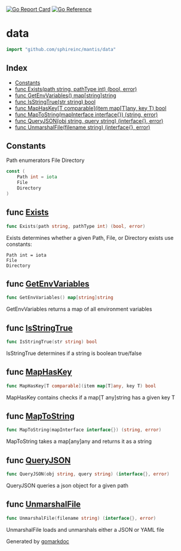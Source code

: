 <!-- Code generated by gomarkdoc. DO NOT EDIT -->

[![Go Report Card](https://goreportcard.com/badge/github.com/sphireinc/mantis)](https://goreportcard.com/report/github.com/sphireinc/mantis)
[![Go Reference](https://pkg.go.dev/badge/github.com/sphireinc/mantis.svg)](https://pkg.go.dev/github.com/sphireinc/mantis)



# data

```go
import "github.com/sphireinc/mantis/data"
```

## Index

- [Constants](<#constants>)
- [func Exists\(path string, pathType int\) \(bool, error\)](<#Exists>)
- [func GetEnvVariables\(\) map\[string\]string](<#GetEnvVariables>)
- [func IsStringTrue\(str string\) bool](<#IsStringTrue>)
- [func MapHasKey\[T comparable\]\(item map\[T\]any, key T\) bool](<#MapHasKey>)
- [func MapToString\(mapInterface interface\{\}\) \(string, error\)](<#MapToString>)
- [func QueryJSON\(obj string, query string\) \(interface\{\}, error\)](<#QueryJSON>)
- [func UnmarshalFile\(filename string\) \(interface\{\}, error\)](<#UnmarshalFile>)


## Constants

<a name="Path"></a>Path enumerators File Directory

```go
const (
    Path int = iota
    File
    Directory
)
```

<a name="Exists"></a>
## func [Exists](<https://github.com/sphireinc/mantis/blob/master/data/data.go#L30>)

```go
func Exists(path string, pathType int) (bool, error)
```

Exists determines whether a given Path, File, or Directory exists use constants:

```
Path int = iota
File
Directory
```

<a name="GetEnvVariables"></a>
## func [GetEnvVariables](<https://github.com/sphireinc/mantis/blob/master/data/data.go#L75>)

```go
func GetEnvVariables() map[string]string
```

GetEnvVariables returns a map of all environment variables

<a name="IsStringTrue"></a>
## func [IsStringTrue](<https://github.com/sphireinc/mantis/blob/master/data/data.go#L45>)

```go
func IsStringTrue(str string) bool
```

IsStringTrue determines if a string is boolean true/false

<a name="MapHasKey"></a>
## func [MapHasKey](<https://github.com/sphireinc/mantis/blob/master/data/data.go#L67>)

```go
func MapHasKey[T comparable](item map[T]any, key T) bool
```

MapHasKey contains checks if a map\[T any\]string has a given key T

<a name="MapToString"></a>
## func [MapToString](<https://github.com/sphireinc/mantis/blob/master/data/data.go#L110>)

```go
func MapToString(mapInterface interface{}) (string, error)
```

MapToString takes a map\[any\]any and returns it as a string

<a name="QueryJSON"></a>
## func [QueryJSON](<https://github.com/sphireinc/mantis/blob/master/data/data.go#L54>)

```go
func QueryJSON(obj string, query string) (interface{}, error)
```

QueryJSON queries a json object for a given path

<a name="UnmarshalFile"></a>
## func [UnmarshalFile](<https://github.com/sphireinc/mantis/blob/master/data/data.go#L85>)

```go
func UnmarshalFile(filename string) (interface{}, error)
```

UnmarshalFile loads and unmarshals either a JSON or YAML file

Generated by [gomarkdoc](<https://github.com/princjef/gomarkdoc>)
